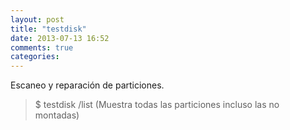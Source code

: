 ```yaml
---
layout: post
title: "testdisk"
date: 2013-07-13 16:52
comments: true
categories: 
---
```

Escaneo y reparación de particiones.

>$ testdisk /list (Muestra todas las particiones incluso las no montadas)

